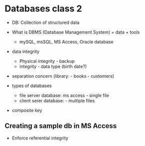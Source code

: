 # Databases class 2

  - DB: Collection of structured data
  - What is DBMS (Database Management System) = data + tools
  
    - mySQL, msSQL, MS Access, Oracle database

  - data integrity

    - Physical integrity - backup
    - integrity - data type (birth date?)

  - separation concern (library: - books - customers)
  - types of databases

    - file server database: ms access - single file
    - client serer database: - multiple files

  - composite key

## Creating a sample db in MS Access

  - Enforce referential integrity